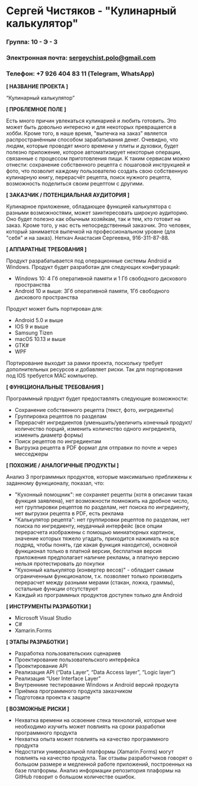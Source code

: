 # Сергей Чистяков - "Кулинарный калькулятор"

### Группа: 10 - Э - 3
### Электронная почта: sergeychist.polo@gmail.com
### Телефон: +7 926 404 83 11 (Telegram, WhatsApp)


**[ НАЗВАНИЕ ПРОЕКТА ]**

“Кулинарный калькулятор”

**[ ПРОБЛЕМНОЕ ПОЛЕ ]**

Есть много причин увлекаться кулинарией и любить готовить. Это может быть довольно интересно и для некоторых превращается в хобби. Кроме того, в наше время, "выпечка на заказ" является распространённым способом зарабатывания денег. Очевидно, что людям, которые проводят много времени у плиты и духовки, будет полезно приложение, которое автоматизирует некоторые операции, связанные с процессом приготовления пищи. К таким сервисам можно отнести: сохранение собственного рецепта с пошаговой инструкцией и фото, что позволит каждому пользователю создать свою собственную кулинарную книгу, перерасчёт рецепта, поиск нужного рецепта, возможность поделиться своим рецептом с другими.

**[ ЗАКАЗЧИК / ПОТЕНЦИАЛЬНАЯ АУДИТОРИЯ ]**

Кулинарное приложение, обладающее функцией калькулятора с разными возможностями, может заинтересовать широкую аудиторию. Оно будет полезно как обычным хозяйкам, так и тем, кто готовит на заказ. 
Кроме того, у нас есть непосредственный заказчик. Это человек, который занимается выпечкой на профессиональном уровне (для "себя" и на заказ). Неткач Анастасия Сергеевна, 916-311-87-88.

**[ АППАРАТНЫЕ ТРЕБОВАНИЯ ]** 

Продукт разрабатывается под операционные системы Android и Windows. Продукт будет разработан для следующих конфигураций:
* Windows 10: 4 Гб оперативной памяти и 1 Гб свободного дискового пространства 
* Android 10 и выше: 3Гб оперативной памяти, 1Гб свободного дискового пространства

Продукт может быть портирован для:
* Android 5.0 и выше
* IOS 9 и выше
* Samsung Tizen
* macOS 10.13 и выше
* GTK#
* WPF

Портирование выходит за рамки проекта, поскольку требует дополнительных ресурсов и добавляет риски. Так для портирования под IOS требуется MAC компьютер.
 
**[ ФУНКЦИОНАЛЬНЫЕ ТРЕБОВАНИЯ ]**

Программный продукт будет предоставлять следующие возможности:
* Сохранение собственного рецепта (текст, фото, ингредиенты)
* Группировка рецептов по разделам 
* Перерасчёт ингредиентов (уменьшить/увеличить конечный продукт/количество порций, изменить количество одного ингредиента, изменить диаметр формы)
* Поиск рецептов по ингредиентам
* Выгрузка рецепта в PDF формат для отправки по почте и через месседжеры

**[ ПОХОЖИЕ / АНАЛОГИЧНЫЕ ПРОДУКТЫ ]**

Анализ 3 программных продуктов, которые максимально приближены к заданному функционалу, показал, что:

* "Кухонный помощник": не сохраняет рецепты (хотя в описании такая функция заявлена), нет возможности помножить на дробное число, нет группировки рецептов по разделам, нет поиска по ингредиенту, нет выгрузки рецепта в PDF, есть реклама
* "Калькулятор рецепта": нет группировки рецептов по разделам, нет поиска по ингредиенту, неудачный интерфейс (все опции перерасчета изображены с помощью миниатюрных картинок, значение которых тяжело угадать, приходится нажимать на все подряд, чтобы понять, где какая функция находится), основной функционал только в платной версии, бесплатная версия приложения предполагает наличие рекламы, а платную версию нельзя протестировать до покупки
* "Кухонный калькулятор (конвертер весов)" -  обладает самым ограниченным функционалом, т.к. позволяет только производить перерасчет между разными мерами (стакан, ложка, граммы), остальные функции отсутствуют
* Каждый из программных продуктов доcтупен только для Android

**[ ИНСТРУМЕНТЫ РАЗРАБОТКИ ]**

* Microsoft Visual Studio
* C#
* Xamarin.Forms

**[ ЭТАПЫ РАЗРАБОТКИ ]**

* Разработка пользовательских сценариев
* Проектирование пользовательского интерфейса
* Проектирование API
* Реализация API (“Data Layer”, “Data Access layer”, “Logic layer”)
* Реализация “User Interface Layer”
* Внутренниие тестирование Windows и Android версий продкута
* Приёмка программного продукта заказчиком
* Подготовка проекта к защите

**[ ВОЗМОЖНЫЕ РИСКИ ]**

* Нехватка времени на освоение стека технологий, которые мне необходимо изучить может повлиять на сроки разработки программного продукта
* Нехватка опыта может повлиять на качество программного продукта
* Недостатки универсальной платформы (Xamarin.Forms) могут повлиять на качество продукта. Так отзывы разработчиков говорят о большом размере и медленной работе приложений, построенных на базе платформы. Анализ информации репозитория плаформы на GitHub говорит о большом количестве ошибок.